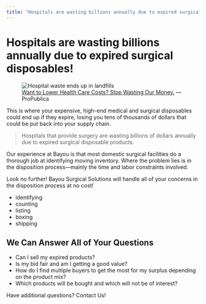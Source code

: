 ```yaml
---
title: "Hospitals are wasting billions annually due to expired surgical disposables"
---
```


# Hospitals are wasting billions annually due to expired surgical disposables!

<figure class="right">
  <img class="Snapshot" src="http://wastebusters.com.pk/wp-content/uploads/2016/12/hospital-waste2-1.jpg" alt="Hospital waste ends up in landfills" />
  <figcaption><a href="https://www.propublica.org/article/want-to-lower-health-care-costs-stop-wasting-our-money">Want to Lower Health Care Costs? Stop Wasting Our Money.</a> — ProPublica</figcaption>
</figure>

This is where your expensive, high-end medical and surgical disposables could end up if they expire, losing you tens of thousands of dollars that could be put back into your supply chain.

> Hospitals that provide surgery are wasting billions of dollars annually due to expired surgical disposable products.

Our experience at Bayou is that most domestic surgical facilities do a thorough job at identifying moving inventory. Where the problem lies is in the disposition process—mainly the time and labor constraints involved.

Look no further! Bayou Surgical Solutions will handle all of your concerns in the disposition process at no cost!

- identifying
- counting
- listing
- boxing
- shipping

## We Can Answer All of Your Questions

- Can I sell my expired products?
- Is my bid fair and am I getting a good value?
- How do I find multiple buyers to get the most for my surplus depending on the product mix?
- Which products will be bought and which will not be of interest?

Have additional questions? Contact Us!
